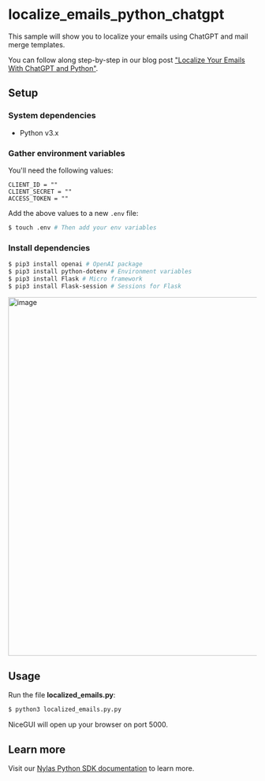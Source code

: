 # localize_emails_python_chatgpt

This sample will show you to localize your emails using ChatGPT and mail merge templates.

You can follow along step-by-step in our blog post ["Localize Your Emails With ChatGPT and Python"](https://www.nylas.com/blog/localize-your-emails-with-chatgpt-and-python/).

## Setup

### System dependencies

- Python v3.x

### Gather environment variables

You'll need the following values:

```text
CLIENT_ID = ""
CLIENT_SECRET = ""
ACCESS_TOKEN = ""
```

Add the above values to a new `.env` file:

```bash
$ touch .env # Then add your env variables
```

### Install dependencies

```bash
$ pip3 install openai # OpenAI package
$ pip3 install python-dotenv # Environment variables
$ pip3 install Flask # Micro framework
$ pip3 install Flask-session # Sessions for Flask
```

<img width="728" alt="image" src="https://github.com/nylas-samples/localize_emails_python_chatgpt/assets/1071110/1bd1238e-feac-4aff-a557-ed0d02b63009">

## Usage

Run the file **localized_emails.py**:

```bash
$ python3 localized_emails.py.py
```

NiceGUI will open up your browser on port 5000.

## Learn more

Visit our [Nylas Python SDK documentation](https://developer.nylas.com/docs/developer-tools/sdk/python-sdk/) to learn more.
